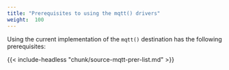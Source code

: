 ```yaml
---
title: "Prerequisites to using the mqtt() drivers"
weight:  100
---
```

<!-- DISCLAIMER: This file is based on the syslog-ng Open Source Edition documentation https://github.com/balabit/syslog-ng-ose-guides/commit/2f4a52ee61d1ea9ad27cb4f3168b95408fddfdf2 and is used under the terms of The syslog-ng Open Source Edition Documentation License. The file has been modified by Axoflow. -->

Using the current implementation of the `mqtt()` destination has the following prerequisites:

{{< include-headless "chunk/source-mqtt-prer-list.md" >}}
